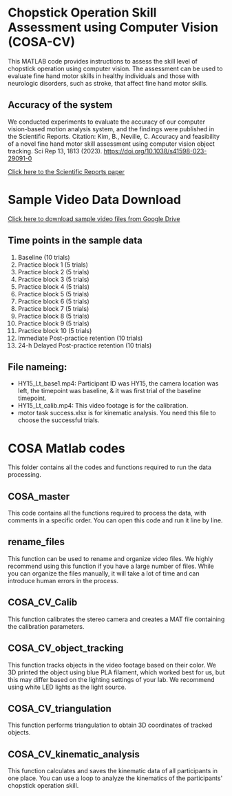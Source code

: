 # Chopstick Operation Skill Assessment using Computer Vision (COSA-CV)

This MATLAB code provides instructions to assess the skill level of chopstick operation using computer vision. The assessment can be used to evaluate fine hand motor skills in healthy individuals and those with neurologic disorders, such as stroke, that affect fine hand motor skills.

## Accuracy of the system
We conducted experiments to evaluate the accuracy of our computer vision-based motion analysis system, and the findings were published in the Scientific Reports.
Citation: Kim, B., Neville, C. Accuracy and feasibility of a novel fine hand motor skill assessment using computer vision object tracking. Sci Rep 13, 1813 (2023). https://doi.org/10.1038/s41598-023-29091-0

[Click here to the Scientific Reports paper](https://www.nature.com/articles/s41598-023-29091-0)


# Sample Video Data Download
[Click here to download sample video files from Google Drive](https://drive.google.com/drive/folders/1Fr_mPyVMsOllc9yXrQ_YJ18UNFs_qJDo?usp=sharing)

## Time points in the sample data
1. Baseline (10 trials)
2. Practice block 1 (5 trials)
3. Practice block 2 (5 trials)
4. Practice block 3 (5 trials)
5. Practice block 4 (5 trials)
6. Practice block 5 (5 trials)
7. Practice block 6 (5 trials)
8. Practice block 7 (5 trials)
9. Practice block 8 (5 trials)
10. Practice block 9 (5 trials)
11. Practice block 10 (5 trials)
12. Immediate Post-practice retention (10 trials)
13. 24-h Delayed Post-practice retention (10 trials)

## File nameing:
- HY15_Lt_base1.mp4: Participant ID was HY15, the camera location was left, the timepoint was baseline, & it was first trial of the baseline timepoint.
- HY15_Lt_calib.mp4: This video footage is for the calibration.
- motor task success.xlsx is for kinematic analysis. You need this file to choose the successful trials.


# COSA Matlab codes
This folder contains all the codes and functions required to run the data processing.

## COSA_master
This code contains all the functions required to process the data, with comments in a specific order. You can open this code and run it line by line.

## rename_files
This function can be used to rename and organize video files. We highly recommend using this function if you have a large number of files. While you can organize the files manually, it will take a lot of time and can introduce human errors in the process.

## COSA_CV_Calib
This function calibrates the stereo camera and creates a MAT file containing the calibration parameters.

## COSA_CV_object_tracking
This function tracks objects in the video footage based on their color. We 3D printed the object using blue PLA filament, which worked best for us, but this may differ based on the lighting settings of your lab. We recommend using white LED lights as the light source.

## COSA_CV_triangulation
This function performs triangulation to obtain 3D coordinates of tracked objects.

## COSA_CV_kinematic_analysis
This function calculates and saves the kinematic data of all participants in one place. You can use a loop to analyze the kinematics of the participants' chopstick operation skill.
